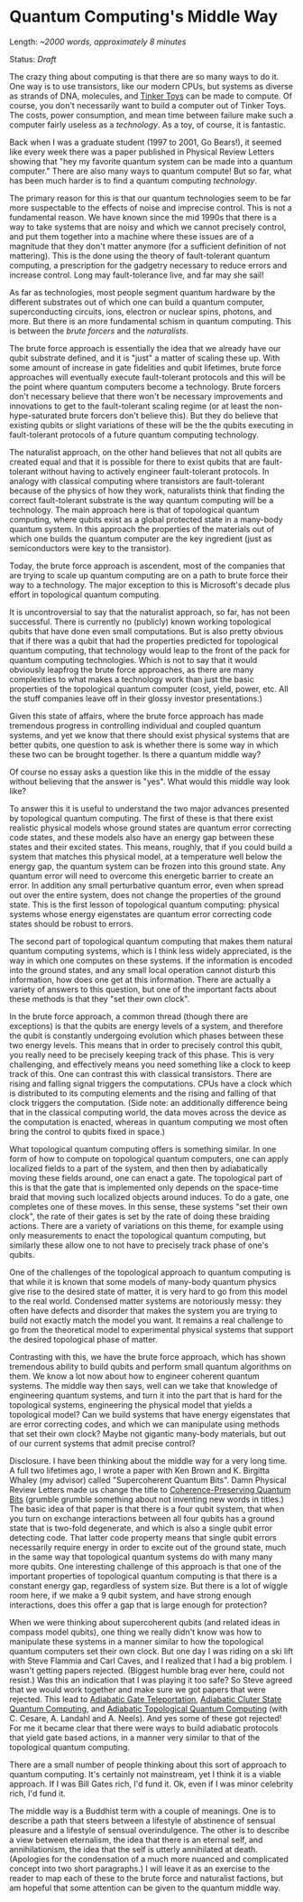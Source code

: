 # Quantum Computing's Middle Way

Length: *~2000 words, approximately 8 minutes*

Status: *Draft*

The crazy thing about computing is that there are so many ways to do it.
One way is to use transistors, like our modern CPUs, but systems as diverse 
as strands of DNA, molecules, and 
[Tinker Toys](http://ix.cs.uoregon.edu/~michaelh/110/ttoy/ttoy.html)
can be made to compute.  Of course, you don't necessarily want to build a 
computer out of Tinker Toys. The costs, power consumption, and mean time between
failure make such a computer fairly useless as a *technology*.  As a toy, 
of course, it is fantastic.

Back when I was a graduate student (1997 to 2001, Go Bears!), it seemed
like every week there was a paper published in Physical Review Letters showing
that "hey my favorite quantum system can be made into a quantum computer."
There are also many ways to quantum compute!  But so far, what has been
much harder is to find a quantum computing *technology*.

The primary reason for this is that our quantum technologies seem to
be far more suspectable to the effects of noise and imprecise control.
This is not a fundamental reason.  We have known since the mid 1990s that
there is a way to take systems that are noisy and which we cannot precisely
control, and put them together into a machine where these issues are of
a magnitude that they don't matter anymore (for a sufficient definition of
not mattering).  This is the done using the theory of fault-tolerant 
quantum computing, a prescription for the gadgetry necessary to reduce 
errors and increase control.  Long may fault-tolerance live, and
far may she sail!

As far as technologies, most people segment quantum hardware by the different 
substrates out of which one can build a quantum computer, superconducting 
circuits, ions, electron or nuclear spins, photons, and more.  But there is an 
more  fundamental schism in quantum computing.  This is between the 
*brute forcers* and the *naturalists*.

The brute force approach is essentially the idea that we already have our
qubit substrate defined, and it is "just" a matter of scaling these up.
With some amount of increase in gate fidelities and qubit lifetimes, brute
force approaches will eventually execute fault-tolerant protocols and this
will be the point where quantum computers become a technology.  Brute 
forcers don't necessary believe that there won't be necessary improvements 
and innovations to get to the fault-tolerant scaling regime (or at least 
the non-hype-saturated brute forcers don't believe this).  But they do believe 
that existing qubits or slight variations of these will be the the 
qubits executing in fault-tolerant protocols of a future quantum 
computing technology.

The naturalist approach, on the other hand believes that not all qubits 
are created equal and that it is possible for there to exist qubits 
that are fault-tolerant without having to actively engineer 
fault-tolerant protocols.  In analogy with classical computing 
where transistors are fault-tolerant because of the physics of how 
they work, naturalists think that finding the correct fault-tolerant 
substrate is the way quantum computing will be a technology. The main 
approach here is that of topological quantum computing, where qubits
exist as a global protected state in a many-body quantum system. In 
this approach the properties of the materials out of which one builds 
the quantum computer are the key ingredient (just as semiconductors 
were key to the transistor).

Today, the brute force approach is ascendent, most of the companies that
are trying to scale up quantum computing are on a path to brute force
their way to a technology.  The major exception to this is Microsoft's
decade plus effort in topological quantum computing.  

It is uncontroversial to say that the naturalist approach, so far, 
has not been successful.  There is currently no (publicly) known 
working topological qubits that have done even small computations.
But is also pretty obvious that if there was a qubit that had the 
properties predicted for topological quantum computing, that 
technology would leap to the front of the pack for quantum computing 
technologies.  Which is not to say that it would  obviously leapfrog 
the brute force approaches, as there are many complexities to what 
makes a technology work than just the basic properties of the 
topological quantum computer (cost, yield, power, etc.  All the stuff 
companies leave off in their glossy investor presentations.)

Given this state of affairs, where the brute force approach has 
made tremendous progress in controlling individual and coupled quantum 
systems, and yet we know that there should exist physical systems that 
are better qubits, one question to ask is whether there is some way in 
which these two can be brought together.  Is there a quantum middle way?  

Of course no essay asks a question like this in the middle of the essay
without believing that the answer is "yes".  What would this middle
way look like?

To answer this it is useful to understand the two major advances 
presented by topological quantum computing. The first of these is that
there exist realistic physical models whose ground states are quantum 
error correcting code states, and these models also have an energy gap 
between these states and their excited  states. This means, roughly, 
that if you could build a system that matches this physical model, 
at a temperature well below the energy gap, the  quantum system can
be frozen into this ground state. Any quantum error will need to 
overcome this energetic barrier to create an error. In  addition 
any small perturbative quantum error, even when spread out 
over the entire system, does not change the properties of the ground 
state.  This is the first lesson of topological quantum computing:
physical systems whose energy eigenstates are quantum error correcting
code states should be robust to errors.

The second part of topological quantum computing that makes them
natural quantum computing systems, which is I think less widely 
appreciated, is the way in which one computes on these systems.
If the information is encoded into the ground states, and any small
local operation cannot disturb this information, how does one get
at this information.  There are actually a variety of answers to 
this question, but one of the important facts about these methods is
that they "set their own clock".

In the brute force approach, a common thread (though there are exceptions)
is that the qubits are energy levels of a system, and therefore the
qubit is constantly undergoing evolution which phases between
these two energy levels.  This means that in order to precisely control
this qubit, you really need to be precisely keeping track of this
phase.  This is very challenging, and effectively means you need 
something like a clock to keep track of this.  One can contrast
this with classical transistors.  There are rising and falling signal 
triggers the computations. CPUs have a clock which is distributed 
to its computing elements and the rising and falling of that clock
triggers the computation.  (Side note: an additionally difference being that 
in the classical computing world, the data moves across the device as the
computation is enacted, whereas in quantum computing we most often
bring the control to qubits fixed in space.)

What topological quantum computing offers is something similar. In
one form of how to compute on topological quantum computers, one 
can apply localized fields to a part of the system, and then then 
by adiabatically moving these fields around, one can enact a gate.
The topological part of this is that the gate that is implemented 
only depends on the space-time braid that moving such localized
objects around induces.  To do a gate, one completes one of these
moves.  In this sense, these systems "set their own clock", the 
rate of their gates is set by the rate of doing these braiding
actions.  There are a variety of variations on this theme, for
example using only measurements to enact the topological quantum
computing, but similarly these allow one to not have to precisely
track phase of one's qubits.

One of the challenges of the topological approach to quantum computing
is that while it is known that some models of many-body quantum
physics give rise to the desired state of matter, it is very hard
to go from this model to the real world.  Condensed matter systems
are notoriously messy: they often have defects and disorder that
makes the system you are trying to build not exactly match the model
you want.  It remains a real challenge to go from the theoretical
model to experimental physical systems that support the desired 
topological phase of matter.

Contrasting with this, we have the brute force approach, which has
shown tremendous ability to build qubits and perform small quantum
algorithms on them. We know a lot now about how to engineer coherent
quantum systems.  The middle way then says, well can we take that
knowledge of engineering quantum systems, and turn it into the 
part that is hard for the topological systems, engineering the 
physical model that yields a topological model?  Can we build systems
that have energy eigenstates that are error correcting codes, and
which we can manipulate using methods that set their own clock?  Maybe
not gigantic many-body materials, but out of our current systems that
admit precise control?

Disclosure. I have been thinking about the middle way for a very long
time.  A full two lifetimes ago, I wrote a paper with Ken Brown and
K. Birgitta Whaley (my advisor) called "Supercoherent Quantum Bits".
Damn Physical Review Letters made us change the title to 
[Coherence-Preserving Quantum Bits](https://arxiv.org/abs/quant-ph/0012018)
(grumble grumble something about not inventing new words in titles.)
The basic idea of that paper is that there is a four qubit system,
that when you turn on exchange interactions between all four qubits
has a ground state that is two-fold degenerate, and which is also
a single qubit error detecting code. That latter code property means
that single qubit errors necessarily require energy in order to 
excite out of the ground state, much in the same way that
topological quantum systems do with many many more qubits.  One 
interesting challenge of this approach is that one of the important
properties of topological quantum computing is that there is a 
constant energy gap, regardless of system size.  But there is a 
lot of wiggle room here, if we make a 9 qubit system, and have
strong enough interactions, does this offer a gap that is large
enough for protection?

When we were thinking about supercoherent qubits (and related ideas in
compass model qubits), one thing we really didn't know was how to 
manipulate these systems in a manner similar to how the topological
quantum computers set their own clock. But one day I was riding on a
ski lift with Steve Flammia and Carl Caves, and I realized that 
I had a big problem.  I wasn't getting papers rejected.  (Biggest
humble brag ever here, could not resist.) Was this an indication that
I was playing it too safe?  So Steve agreed that we would work together
and make sure we got papers that were rejected. This lead to
[Adiabatic Gate Teleportation](https://arxiv.org/abs/0905.0901),
[Adiabatic Cluter State Quantum Computing](https://arxiv.org/abs/0912.2098),
and [Adiabatic Topological Quantum Computing](https://arxiv.org/abs/1406.2690)
(with C. Cesare, A. Landahl and A. Neels).  And yes some of these
got rejected!  For me it became clear that there were ways to 
build adiabatic protocols that yield gate based actions, in a manner 
very similar to that of the topological quantum computing. 

There are a small number of people thinking about this sort of
approach to quantum computing.  It's certainly not mainstream, yet
I think it is a viable approach.  If I was Bill Gates rich, I'd fund
it.  Ok, even if I was minor celebrity rich, I'd fund it.

The middle way is a Buddhist term with a couple of meanings.  One is 
to describe a path that steers between a lifestyle of abstinence of 
sensual pleasure and a lifestyle of sensual overindulgence.  The other 
is to describe a view between eternalism, the idea that there is an
eternal self, and annihilationism, the idea that the self is utterly
annihilated at death.  (Apologies for the condensation of a much more
nuanced and complicated concept into two short paragraphs.)  I will
leave it as an exercise to the reader to map each of these to the
brute force and naturalist factions, but am hopeful that some 
attention can be given to the quantum middle way.
